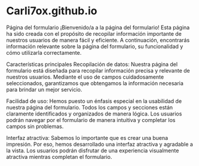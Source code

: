# Carli7ox.github.io

Página del formulario
¡Bienvenido/a a la página del formulario! Esta página ha sido creada con el propósito de recopilar información importante de nuestros usuarios de manera fácil y eficiente. A continuación, encontrarás información relevante sobre la página del formulario, su funcionalidad y cómo utilizarla correctamente.

Características principales
Recopilación de datos: Nuestra página del formulario está diseñada para recopilar información precisa y relevante de nuestros usuarios. Mediante el uso de campos cuidadosamente seleccionados, garantizamos que obtengamos la información necesaria para brindar un mejor servicio.

Facilidad de uso: Hemos puesto un énfasis especial en la usabilidad de nuestra página del formulario. Todos los campos y secciones están claramente identificados y organizados de manera lógica. Los usuarios podrán navegar por el formulario de manera intuitiva y completar los campos sin problemas.

Interfaz atractiva: Sabemos lo importante que es crear una buena impresión. Por eso, hemos desarrollado una interfaz atractiva y agradable a la vista. Los usuarios podrán disfrutar de una experiencia visualmente atractiva mientras completan el formulario.

